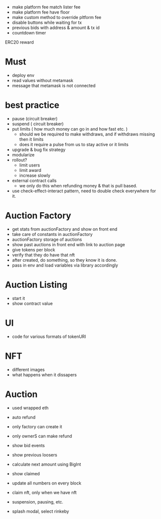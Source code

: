 - make platform fee match lister fee
- make platform fee have floor
- make custom method to override pltform fee
- disable buttons while waiting for tx
- previous bids with address & amount & tx id
- countdown timer

ERC20
reward

# Must 
- deploy env
- read values without metamask 
- message that metamask is not connected

# best practice
- pause (circuit breaker)
- suspend ( circuit breaker)
- put limits ( how much money can go in and how fast etc. )
  - should we be required to make withdraws, and if withdraws missing  then it limits
  - does it require a pulse from us to stay active or it limits
- upgrade & bug fix strategy
- modularize
- rollout? 
  - limit users 
  - limit award
  - increase slowly
- external contract calls
  - we only do this when refunding money & that is pull based.
- use check-effect-interact pattern, need to double check everywhere for it.


# Auction Factory
- get stats from auctionFactory and show on front end
- take care of constants in auctionFactory
- auctionFactory storage of auctions
- show past auctions in front end with link to auction page
- give tokens per block
- verify that they do have that nft
- after created, do something, so they know it is done.
- pass in env and load variables via library accordingly

# Auction Listing
- start it
- show contract value

# UI
- code for various formats of tokenURI

# NFT
- different images
- what happens when it dissapers

# Auction
- used wrapped eth
- auto refund
- only factory can create it
- only ownerS can make refund
- show bid events
- show previous loosers
- calculate next amount using BigInt
- show claimed
- update all numbers on every block
- claim nft, only when we have nft
- suspension, pausing, etc.


- splash modal, select rinkeby
